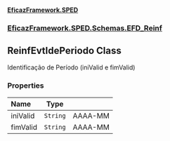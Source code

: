 #### [EficazFramework.SPED](EficazFrameworkSPED.md 'EficazFramework SPED')
### [EficazFramework.SPED.Schemas.EFD_Reinf](EficazFramework.SPED.Schemas.EFD_Reinf.md 'EficazFramework.SPED.Schemas.EFD_Reinf')

## ReinfEvtIdePeriodo Class

Identificação de Período (iniValid e fimValid)
### Properties

| Name | Type | |
| :--- | :---: | :--- |
| iniValid | `String` | AAAA-MM |
| fimValid | `String` | AAAA-MM |
